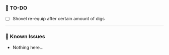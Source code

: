 ### 📝 TO-DO
- [ ] Shovel re-equip after certain amount of digs

---

### 🚩 Known Issues
- Nothing here...